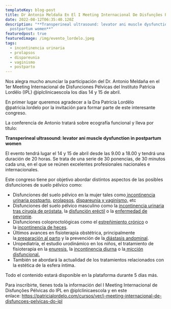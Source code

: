 ```yaml
---
templateKey: blog-post
title: Dr Antonio Meldaña En El I Meeting Internacional De Disfunções Pélvicas Do IPL
date: 2022-08-12T06:35:40.120Z
description: "**Transperineal ultrasound: levator ani muscle dysfunction in
  postpartum women**"
featuredpost: true
featuredimage: /img/evento_lordelo.jpeg
tags:
  - incontinencia urinaria
  - prolapsos
  - dispareunia
  - vaginismo
  - postparto
---
```

Nos alegra mucho anunciar la participación del Dr. Antonio Meldaña en el 1er Meeting Internacional de Disfunciones Pélvicas del Instituto Patrícia Lordêlo (IPL) @iplclinicaescola los días 14 y 15 de abril.

En primer lugar queremos agradecer a la Dra Patrícia Lordêlo @patricia.lordelo por la invitación para formar parte de este interesante congreso.

La conferencia de Antonio tratará sobre ecografía funcional y lleva por título: 

**Transperineal ultrasound: levator ani muscle dysfunction in postpartum women**

El evento tendrá lugar el 14 y 15 de abril desde las 9.00 a 18.00 y tendrá una duración de 20 horas. Se trata de una serie de 30 ponencias, de 30 minutos cada una, en el que se reúnen excelentes profesionales nacionales e internacionales.

Este congreso tiene por objetivo abordar distintos aspectos de las posibles disfunciones de suelo pélvico como:

* Disfunciones del suelo pélvico en la mujer tales como[ incontinencia urinaria postparto](https://www.fisioterapiasuelopelvico.com/pacientes/mujeres/incontinencia-urinaria), [prolapsos](https://www.fisioterapiasuelopelvico.com/pacientes/mujeres/caida-de-organos), [dispareunia y vaginismo,](https://www.fisioterapiasuelopelvico.com/pacientes/mujeres/vaginismo) etc
* Disfunciones del suelo pélvico masculino como la [incontinencia urinaria tras cirugía de próstata](https://www.fisioterapiasuelopelvico.com/pacientes/hombres/incontinencia-urinaria), la [disfunción eréctil](https://www.fisioterapiasuelopelvico.com/pacientes/hombres/disfuncion-erectil) o la [enfermedad de peyronie](https://www.fisioterapiasuelopelvico.com/pacientes/hombres/enfermedad-peyronie-curvatura-pene-fibrosis-pene).
* Disfunciones coloproctológicas como el [estreñimiento crónico](https://www.fisioterapiasuelopelvico.com/pacientes/mujeres/estrenimiento-mujeres) o la [incontinencia de heces](https://www.fisioterapiasuelopelvico.com/pacientes/mujeres/incontinencia-heces-gases).
* Últimos avances en fisioterapia obstétrica, principalmente la[ preparación al parto](https://www.fisioterapiasuelopelvico.com/pacientes/mujeres/preparacion-al-parto) y la prevención de la[ diástasis andominal](https://www.fisioterapiasuelopelvico.com/pacientes/mujeres/diastasis-abdominal).
* Uropediatría, el estudio urodinámico en los niños, el tratamiento de fisioterapia en la [enuresis](https://www.fisioterapiasuelopelvico.com/pacientes/ninos/enuresis), la [incontinencia diurna](https://www.fisioterapiasuelopelvico.com/pacientes/ninos/incontinencia-urinaria) o la[ micción disfuncional.](https://www.fisioterapiasuelopelvico.com/pacientes/ninos/sindrome-miccion-no-coordinada)
* También se abordará la actualidad de los tratamientos relacionados con la estética de la esfera íntima.

Todo el contenido estará disponible en la plataforma durante 5 días más.

Para inscribirte, tienes toda la información del I Meeting Internacional de Disfunções Pélvicas do IPL en @iplclinicaescola y en este enlace: <https://patricialordelo.com/cursos/ver/i-meeting-internacional-de-disfuncoes-pelvicas-do-ipl>